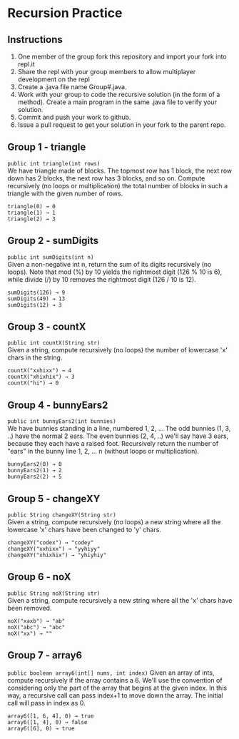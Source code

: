 # Recursion Practice

## Instructions
1. One member of the group fork this repository and import your fork into repl.it
2. Share the repl with your group members to allow multiplayer development on the repl
3. Create a .java file name Group#.java.  
4. Work with your group to code the recursive solution (in the form of a method).  Create a main program in the same .java file to verify your solution.
5. Commit and push your work to github.
6. Issue a pull request to get your solution in your fork to the parent repo.

## Group 1 - triangle
`public int triangle(int rows)`  
We have triangle made of blocks. The topmost row has 1 block, the next row down has 2 blocks, the next row has 3 blocks, and so on. Compute recursively (no loops or multiplication) the total number of blocks in such a triangle with the given number of rows.  
```
triangle(0) → 0
triangle(1) → 1
triangle(2) → 3
```

## Group 2 - sumDigits
`public int sumDigits(int n)`  
Given a non-negative int n, return the sum of its digits recursively (no loops). Note that mod (%) by 10 yields the rightmost digit (126 % 10 is 6), while divide (/) by 10 removes the rightmost digit (126 / 10 is 12).  
```
sumDigits(126) → 9
sumDigits(49) → 13
sumDigits(12) → 3
```

## Group 3 - countX
`public int countX(String str)`  
Given a string, compute recursively (no loops) the number of lowercase 'x' chars in the string.  
```
countX("xxhixx") → 4
countX("xhixhix") → 3
countX("hi") → 0
```

## Group 4 - bunnyEars2
`public int bunnyEars2(int bunnies)`  
We have bunnies standing in a line, numbered 1, 2, ... The odd bunnies (1, 3, ..) have the normal 2 ears. The even bunnies (2, 4, ..) we'll say have 3 ears, because they each have a raised foot. Recursively return the number of "ears" in the bunny line 1, 2, ... n (without loops or multiplication).
```
bunnyEars2(0) → 0
bunnyEars2(1) → 2
bunnyEars2(2) → 5
```

## Group 5 - changeXY
`public String changeXY(String str)`  
Given a string, compute recursively (no loops) a new string where all the lowercase 'x' chars have been changed to 'y' chars.
```
changeXY("codex") → "codey"
changeXY("xxhixx") → "yyhiyy"
changeXY("xhixhix") → "yhiyhiy"
```

## Group 6 - noX
`public String noX(String str)`  
Given a string, compute recursively a new string where all the 'x' chars have been removed.  
```
noX("xaxb") → "ab"
noX("abc") → "abc"
noX("xx") → ""
```

## Group 7 - array6
`public boolean array6(int[] nums, int index)`
Given an array of ints, compute recursively if the array contains a 6. We'll use the convention of considering only the part of the array that begins at the given index. In this way, a recursive call can pass index+1 to move down the array. The initial call will pass in index as 0.
```
array6([1, 6, 4], 0) → true
array6([1, 4], 0) → false
array6([6], 0) → true
```


